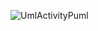 ![UmlActivityPuml](https://www.planttext.com/api/plantuml/png/XP2nRiCm34HtVWL7vnVYeGcGhaM1Tkb8o7H2W9PKaKgHluybfq3GfIF1ktkuEvXJyReekBWo7eFBLVo69w5peGK1kWBsdnV6QbpGE4w6X8M_AvlZd0ekF4aWnP2YLNLoIN44cN7ug26msLnLNtRe5uuuVB7j0B57_dL6NuCjfyRmr0o_eB5PZZadYTxuponqMRW9_a4-eBr7uS1ovQrA8rfFO3N6uIqzvA-bz7vcTDx-SP8PdbNxTsLQpn-IROqMcFKsmgOrJndWi1xhpdS0)
